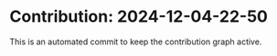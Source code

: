 # Contribution: 2024-12-04-22-50
This is an automated commit to keep the contribution graph active.
